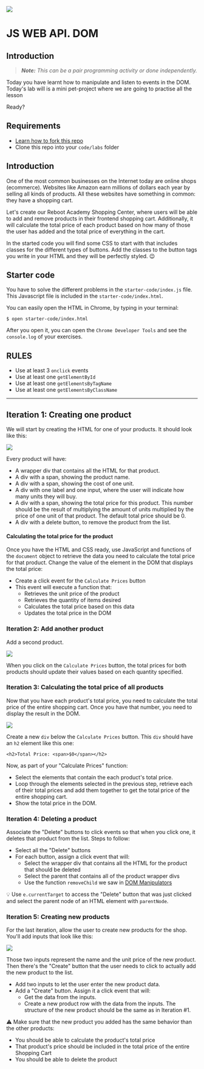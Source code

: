 ![](https://user-images.githubusercontent.com/970858/63474771-d6734700-c469-11e9-83bb-9429da563909.png)


# JS WEB API. DOM

## Introduction

> ***Note:*** _This can be a pair programming activity or done independently._

Today you have learnt how to manipulate and listen to events in the DOM. Today's lab will is a mini pet-project where we are going to practise all the lesson

Ready?

## Requirements

- [Learn how to fork this repo](https://guides.github.com/activities/forking/)
- Clone this repo into your `code/labs` folder

## Introduction

One of the most common businesses on the Internet today are online shops (ecommerce). Websites like Amazon earn millions of dollars each year by selling all kinds of products. All these websites have something in common: they have a shopping cart.

Let's create our Reboot Academy Shopping Center, where users will be able to add and remove products in their frontend shopping cart. Additionally, it will calculate the total price of each product based on how many of those the user has added and the total price of everything in the cart.

In the started code you will find some CSS to start with that includes classes for the different types of buttons. Add the classes to the button tags you write in your HTML and they will be perfectly styled. 😉

## Starter code

You have to solve the different problems in the `starter-code/index.js` file. This Javascript file is included in the `starter-code/index.html`. 

You can easily open the HTML in Chrome, by typing in your terminal:
 
 ```
 $ open starter-code/index.html
 ```

After you open it, you can open the `Chrome Developer Tools` and see the `console.log`  of your exercises.



## **RULES**

- Use at least 3 `onclick` events
- Use at least one `getElementById`
- Use at least one `getElementsByTagName`
- Use at least one `getElementsByClassName`


---
## Iteration 1: Creating one product

We will start by creating the HTML for one of your products. It should look like this:

![](https://i.imgur.com/G3h1MqF.png)

Every product will have:

- A wrapper div that contains all the HTML for that product.
- A div with a span, showing the product name.
- A div with a span, showing the cost of one unit.
- A div with one label and one input, where the user will indicate how many units they will buy.
- A div with a span, showing the total price for this product. This number should be the result of multiplying the amount of units multiplied by the price of one unit of that product. The default total price should be 0.
- A div with a delete button, to remove the product from the list.

#### Calculating the total price for the product

Once you have the HTML and CSS ready, use JavaScript and functions of the `document` object to retrieve the data you need to calculate the total price for that product. Change the value of the element in the DOM that displays the total price:

- Create a click event for the `Calculate Prices` button
- This event will execute a function that:
	* Retrieves the unit price of the product
	* Retrieves the quantity of items desired
	* Calculates the total price based on this data
	* Updates the total price in the DOM

### Iteration 2: Add another product

Add a second product.

![](https://imgur.com/KYnZBEe.png)

When you click on the `Calculate Prices` button, the total prices for both products should update their values based on each quantity specified.

### Iteration 3: Calculating the total price of all products

Now that you have each product's total price, you need to calculate the total price of the entire shopping cart. Once you have that number, you need to display the result in the DOM.

![](https://imgur.com/qjdfHIX.png)

Create a new `div` below the `Calculate Prices` button. This `div` should have an `h2` element like this one:

`<h2>Total Price: <span>$0</span></h2>`

Now, as part of your "Calculate Prices" function:

- Select the elements that contain the each product's total price.
- Loop through the elements selected in the previous step, retrieve each of their total prices and add them together to get the total price of the entire shopping cart.
- Show the total price in the DOM.

### Iteration 4: Deleting a product

Associate the "Delete" buttons to click events so that when you click one, it deletes that product from the list. Steps to follow:

- Select all the "Delete" buttons
- For each button, assign a click event that will:
	- Select the wrapper div that contains all the HTML for the product that should be deleted
	- Select the parent that contains all of the product wrapper divs
	- Use the function `removeChild` we saw in [DOM Manipulators](https://docs.google.com/presentation/d/1um6JwqNtqKI52nd8DawzAlVh2Gq_OIfv1_VDMdcu9MM/edit#slide=id.g61c00a827e_2_25)

:bulb: Use `e.currentTarget` to access the "Delete" button that was just clicked and select the parent node of an HTML element with `parentNode`.

### Iteration 5: Creating new products

For the last iteration, allow the user to create new products for the shop. You'll add inputs that look like this:

![](https://imgur.com/8q6el9B.png)

Those two inputs represent the name and the unit price of the new product. Then there's the "Create" button that the user needs to click to actually add the new product to the list.

- Add two inputs to let the user enter the new product data.
- Add a "Create" button. Assign it a click event that will:
	- Get the data from the inputs.
	- Create a new product row with the data from the inputs. The structure of the new product should be the same as in Iteration #1.

:warning: Make sure that the new product you added has the same behavior than the other products:
- You should be able to calculate the product's total price
- That product's price should be included in the total price of the entire Shopping Cart
- You should be able to delete the product
